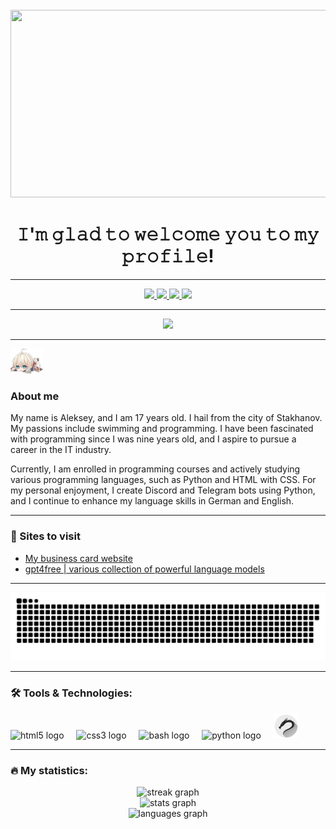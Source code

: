 <br clear="both" />

<div align="center">
  <img height="300" width="600" src="https://github.com/N0-LABEL/N0-LABEL/blob/main/Hlam/windy-violet-evergarden.gif?raw=true" />
</div>

<h1 align="center">𝙸'𝚖 𝚐𝚕𝚊𝚍 𝚝𝚘 𝚠𝚎𝚕𝚌𝚘𝚖𝚎 𝚢𝚘𝚞 𝚝𝚘 𝚖𝚢 𝚙𝚛𝚘𝚏𝚒𝚕𝚎!</h1>

---

<div align="center">
  <a href="https://discordapp.com/users/595160552758706187" target="_blank">
    <img src="https://img.shields.io/badge/Discord-7289DA?style=for-the-badge&logo=discord&logoColor=white" />
  </a>
  <a href="https://t.me/Krum1ov" target="_blank">
    <img src="https://img.shields.io/badge/Telegram-2CA5E0?style=for-the-badge&logo=telegram&logoColor=white" />
  </a>
  <a href="https://wa.me/qr/RROTRGHZEMP5K1" target="_blank">
    <img src="https://img.shields.io/badge/WhatsApp-25D366?style=for-the-badge&logo=whatsapp&logoColor=white" />
  </a>
  <a href="mailto:alexkobzar.ua@gmail.com" target="_blank">
    <img src="https://img.shields.io/badge/Gmail-D14836?style=for-the-badge&logo=gmail&logoColor=white" />
  </a>
</div>

---

<div align="center">
  <img src="https://visitor-badge.laobi.icu/badge?page_id=N0-LABEL.N0-LABEL" />
</div>

---

<img src="https://github.com/N0-LABEL/N0-LABEL/blob/main/Hlam/IMG_20250527_174830_616.jpg?raw=true" height="40" alt="violet_chibi" />
<h3 align="left">About me</h3>

<p align="left">
My name is Aleksey, and I am 17 years old. I hail from the city of Stakhanov. My passions include swimming and programming. I have been fascinated with programming since I was nine years old, and I aspire to pursue a career in the IT industry.
</p>

<p align="left">
Currently, I am enrolled in programming courses and actively studying various programming languages, such as Python and HTML with CSS. For my personal enjoyment, I create Discord and Telegram bots using Python, and I continue to enhance my language skills in German and English.
</p>

---

<h3 align="left">📕 Sites to visit</h3>

- [My business card website](https://no-label.serveo.net/)
- [gpt4free | various collection of powerful language models](https://nolabel.serveo.net/)

---

<div align="center">
  <img width="600" src="https://raw.githubusercontent.com/N0-LABEL/N0-LABEL/e255871dc37cafdb71d5246ed3b4879355f5f8c1/Hlam/github-snake.svg" alt="snake" />
</div>

---

<h3 align="left">🛠 Tools & Technologies:</h3>

<div align="left">
  <img src="https://cdn.jsdelivr.net/gh/devicons/devicon/icons/html5/html5-original.svg" height="40" alt="html5 logo" />
  <img width="12" />
  <img src="https://cdn.jsdelivr.net/gh/devicons/devicon/icons/css3/css3-original.svg" height="40" alt="css3 logo" />
  <img width="12" />
  <img src="https://cdn.simpleicons.org/gnubash/4EAA25" height="40" alt="bash logo" />
  <img width="12" />
  <img src="https://skillicons.dev/icons?i=py" height="40" alt="python logo" />
  <img width="12" />
  <img src="https://github.com/N0-LABEL/N0-LABEL/blob/main/Hlam/kali.png?raw=true" height="40" alt="kali logo" />
</div>

---

<h3 align="left">🔥 My statistics:</h3>

<div align="center">
  <img src="https://streak-stats.demolab.com?user=N0-LABEL&theme=vue-dark&hide_border=true" height="220" alt="streak graph" />
  <br />
  <img src="https://github-stats-evirunurm.vercel.app/api/stats.js?username=N0-LABEL" height="180" alt="stats graph" />
  <br />
  <img src="https://github-stats-evirunurm.vercel.app/api/languages.js?username=N0-LABEL" height="180" alt="languages graph" />
</div>
